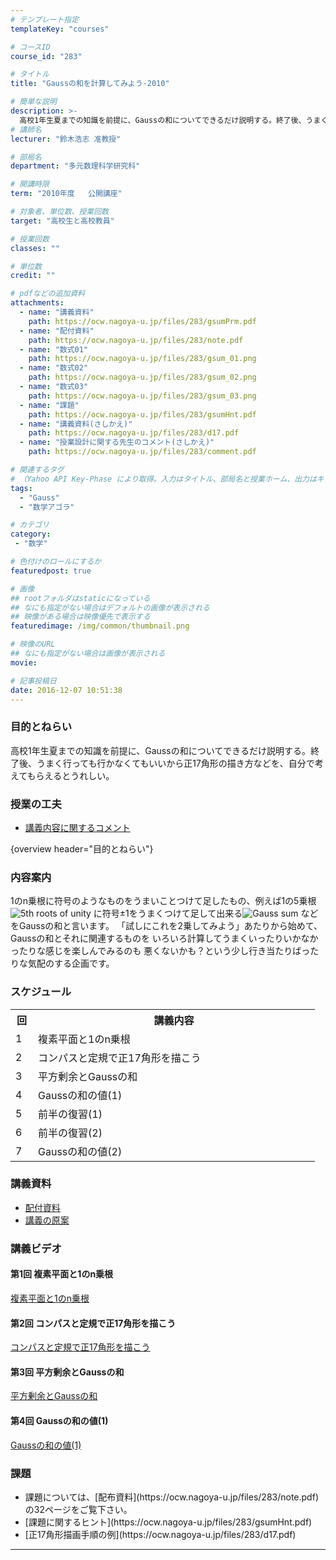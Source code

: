 ```yaml
---
# テンプレート指定
templateKey: "courses"

# コースID
course_id: "283"

# タイトル
title: "Gaussの和を計算してみよう-2010"

# 簡単な説明
description: >-
  高校1年生夏までの知識を前提に、Gaussの和についてできるだけ説明する。終了後、うまく行っても行かなくてもいいから正17角形の描き方などを、自分で考えてもらえるとうれしい。 ....
# 講師名
lecturer: "鈴木浩志 准教授"

# 部局名
department: "多元数理科学研究科"

# 開講時限
term: "2010年度	公開講座"

# 対象者、単位数、授業回数
target: "高校生と高校教員"

# 授業回数
classes: ""

# 単位数
credit: ""

# pdfなどの追加資料
attachments:
  - name: "講義資料" 
    path: https://ocw.nagoya-u.jp/files/283/gsumPrm.pdf
  - name: "配付資料" 
    path: https://ocw.nagoya-u.jp/files/283/note.pdf
  - name: "数式01" 
    path: https://ocw.nagoya-u.jp/files/283/gsum_01.png
  - name: "数式02" 
    path: https://ocw.nagoya-u.jp/files/283/gsum_02.png
  - name: "数式03" 
    path: https://ocw.nagoya-u.jp/files/283/gsum_03.png
  - name: "課題" 
    path: https://ocw.nagoya-u.jp/files/283/gsumHnt.pdf
  - name: "講義資料(さしかえ)" 
    path: https://ocw.nagoya-u.jp/files/283/d17.pdf
  - name: "授業設計に関する先生のコメント(さしかえ)" 
    path: https://ocw.nagoya-u.jp/files/283/comment.pdf

# 関連するタグ
# （Yahoo API Key-Phase により取得。入力はタイトル、部局名と授業ホーム、出力はキーフレーズ（tags））
tags:
  - "Gauss"
  - "数学アゴラ"

# カテゴリ
category:
 - "数学"

# 色付けのロールにするか
featuredpost: true

# 画像
## rootフォルダはstaticになっている
## なにも指定がない場合はデフォルトの画像が表示される
## 映像がある場合は映像優先で表示する
featuredimage: /img/common/thumbnail.png

# 映像のURL
## なにも指定がない場合は画像が表示される
movie: 

# 記事投稿日
date: 2016-12-07 10:51:38
---
```


### 目的とねらい

高校1年生夏までの知識を前提に、Gaussの和についてできるだけ説明する。終了後、うまく行っても行かなくてもいいから正17角形の描き方などを、自分で考えてもらえるとうれしい。


### 授業の工夫

* [講義内容に関するコメント](https://ocw.nagoya-u.jp/files/283/comment.pdf) 











{overview header="目的とねらい"}

### 内容案内

1のn乗根に符号のようなものをうまいことつけて足したもの、例えば1の5乗根
![5th roots of unity](https://ocw.nagoya-u.jp/files/283/gsum_01.png) 
に符号±1をうまくつけて足して出来る![Gauss sum](https://ocw.nagoya-u.jp/files/283/gsum_03.png) などをGaussの和と言います。 「試しにこれを2乗してみよう」あたりから始めて、Gaussの和とそれに関連するものを いろいろ計算してうまくいったりいかなかったりな感じを楽しんでみるのも 悪くないかも？という少し行き当たりばったりな気配のする企画です。

### スケジュール

<table class="basic" width="455">
<tr>
<th width="20" class="center">
回
</th>

<th width="435" class="center">
講義内容
</th>
</tr>

<tr>
<td width="20" class="center">
1
</td>

<td width="435">
複素平面と1のn乗根
</td>
</tr>

<tr>
<td width="20" class="center">
2
</td>

<td width="435">
コンパスと定規で正17角形を描こう
</td>
</tr>

<tr>
<td width="20" class="center">
3
</td>

<td width="435">
平方剰余とGaussの和
</td>
</tr>

<tr>
<td width="20" class="center">
4
</td>

<td width="435">
Gaussの和の値(1)
</td>
</tr>

<tr>
<td width="20" class="center">
5
</td>

<td width="435">
前半の復習(1)
</td>
</tr>

<tr>
<td width="20" class="center">
6
</td>

<td width="435">
前半の復習(2)
</td>
</tr>

<tr>
<td width="20" class="center">
7
</td>

<td width="435">
Gaussの和の値(2)
</td>
</tr>
</table>

### 講義資料

* [配付資料](https://ocw.nagoya-u.jp/files/283/note.pdf) 
* [講義の原案](https://ocw.nagoya-u.jp/files/283/gsumPrm.pdf) 

### 講義ビデオ

#### 第1回 複素平面と1のn乗根

<a href="https://nuvideo.media.nagoya-u.ac.jp/embed/07c562ddc66cd71bc03ec30327c4306903f49c93" target="blank">複素平面と1のn乗根</a>

#### 第2回 コンパスと定規で正17角形を描こう

<a href="https://nuvideo.media.nagoya-u.ac.jp/embed/e195e03f04ec3f2c9f6020f7644e1a83275bac4e" target="blank">コンパスと定規で正17角形を描こう</a>

#### 第3回 平方剰余とGaussの和

<a href="https://nuvideo.media.nagoya-u.ac.jp/embed/38ab6f6c9296ccbc539b6f089689e7c286149c3a" target="blank">平方剰余とGaussの和</a>

#### 第4回 Gaussの和の値(1)

<a href="https://nuvideo.media.nagoya-u.ac.jp/embed/8d6626007742d8f90ea95c6ff803616abaa83d71" target="blank">Gaussの和の値(1)</a>


<h3>課題</h3>
<ul>
<li>課題については、[配布資料](https://ocw.nagoya-u.jp/files/283/note.pdf) の32ページをご覧下さい。</li>
<li>[課題に関するヒント](https://ocw.nagoya-u.jp/files/283/gsumHnt.pdf) </li>
<li>[正17角形描画手順の例](https://ocw.nagoya-u.jp/files/283/d17.pdf) </li>
</ul>






-----